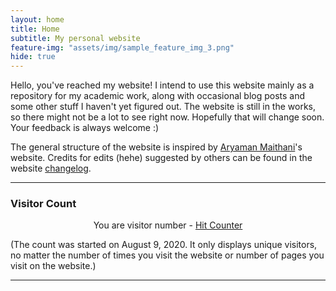 ```yaml
---
layout: home
title: Home
subtitle: My personal website
feature-img: "assets/img/sample_feature_img_3.png"
hide: true
---
```


Hello, you've reached my website! I intend to use this website mainly as a repository for my academic work, along with occasional blog posts and some other stuff I haven't yet figured out. The website is still in the works, so there might not be a lot to see right now. Hopefully that will change soon. Your feedback is always welcome :)

The general structure of the website is inspired by [Aryaman Maithani](https://aryamanmaithani.github.io/)'s website. Credits for edits (hehe) suggested by others can be found in the website [changelog](/changelog/).

---

<h3>Visitor Count</h3>

<!-- hitwebcounter Code START -->
<center>You are visitor number - <!-- Badge Code - Do Not Change The Code -->
<a class="hitCounter" href="https://visitorshitcounter.com/" target="_blank" title="Hit counter" data-name="1f7f994fa596684813ccd8129751426c|5|ip|1|rgb(33, 33, 33);|#ffffff|large|s-hit">Hit Counter</a><script>document.write("<script type='text/javascript' src='https://visitorshitcounter.com/js/hitCounter.js?v="+Date.now()+"'><\/script>");</script>
<!-- Badge Code End Here --></center>
                           
(The count was started on August 9, 2020. It only displays unique visitors, no matter the number of times you visit the website or number of pages you visit on the website.)

---